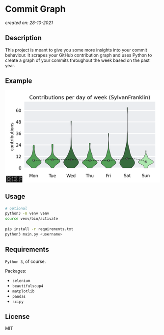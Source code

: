 # Commit Graph

_created on: 28-10-2021_

## Description

This project is meant to give you some more insights into your commit behaviour.
It scrapes your GitHub contribution graph and uses Python to create a graph of your commits throughout the week based on the past year.


## Example

![Example](contributions.png)

## Usage

```bash
# optional
python3 -m venv venv
source venv/bin/activate

pip install -r requirements.txt
python3 main.py <username>
```

## Requirements

`Python 3`, of course.

Packages:
- `selenium`
- `beautifulsoup4`
- `matplotlib`
- `pandas`
- `scipy`

## License

MIT

